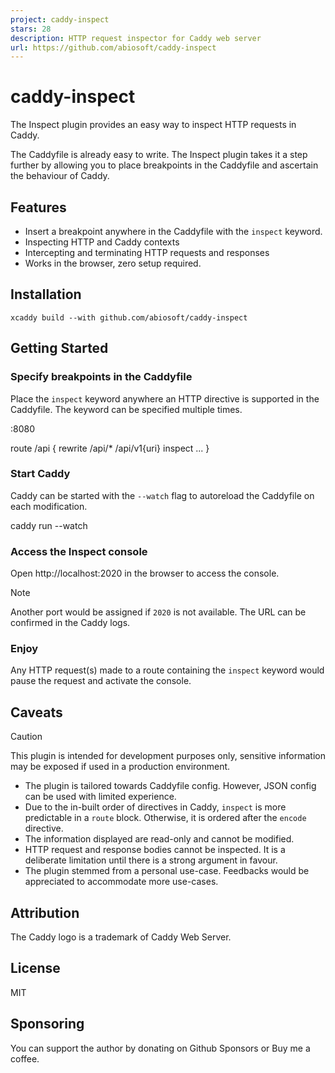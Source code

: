 ```yaml
---
project: caddy-inspect
stars: 28
description: HTTP request inspector for Caddy web server
url: https://github.com/abiosoft/caddy-inspect
---
```


caddy-inspect
=============

The Inspect plugin provides an easy way to inspect HTTP requests in Caddy.

The Caddyfile is already easy to write. The Inspect plugin takes it a step further by allowing you to place breakpoints in the Caddyfile and ascertain the behaviour of Caddy.

Features
--------

-   Insert a breakpoint anywhere in the Caddyfile with the `inspect` keyword.
-   Inspecting HTTP and Caddy contexts
-   Intercepting and terminating HTTP requests and responses
-   Works in the browser, zero setup required.

Installation
------------

```
xcaddy build --with github.com/abiosoft/caddy-inspect
```

Getting Started
---------------

### Specify breakpoints in the Caddyfile

Place the `inspect` keyword anywhere an HTTP directive is supported in the Caddyfile. The keyword can be specified multiple times.

:8080

route /api {
    rewrite /api/\* /api/v1{uri}
    inspect
    ...
}

### Start Caddy

Caddy can be started with the `--watch` flag to autoreload the Caddyfile on each modification.

caddy run --watch

### Access the Inspect console

Open http://localhost:2020 in the browser to access the console.

Note

Another port would be assigned if `2020` is not available. The URL can be confirmed in the Caddy logs.

### Enjoy

Any HTTP request(s) made to a route containing the `inspect` keyword would pause the request and activate the console.

Caveats
-------

Caution

This plugin is intended for development purposes only, sensitive information may be exposed if used in a production environment.

-   The plugin is tailored towards Caddyfile config. However, JSON config can be used with limited experience.
-   Due to the in-built order of directives in Caddy, `inspect` is more predictable in a `route` block. Otherwise, it is ordered after the `encode` directive.
-   The information displayed are read-only and cannot be modified.
-   HTTP request and response bodies cannot be inspected. It is a deliberate limitation until there is a strong argument in favour.
-   The plugin stemmed from a personal use-case. Feedbacks would be appreciated to accommodate more use-cases.

Attribution
-----------

The Caddy logo is a trademark of Caddy Web Server.

License
-------

MIT

Sponsoring
----------

You can support the author by donating on Github Sponsors or Buy me a coffee.
